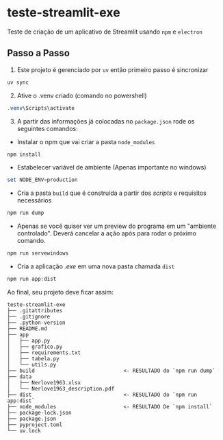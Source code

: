 # teste-streamlit-exe
Teste de criação de um aplicativo de Streamlit usando `npm` e `electron`

## Passo a Passo
1. Este projeto é gerenciado por `uv` então primeiro passo é sincronizar

```powershell
uv sync
```

2. Ative o .venv criado (comando no powershell)
```powershell
.venv\Scripts\activate
```

3. A partir das informações já colocadas no `package.json` rode os seguintes comandos:

- Instalar o npm que vai criar a pasta `node_modules`
```powershell
npm install
```

- Estabelecer variável de ambiente (Apenas importante no windows)
```powershell
set NODE_ENV=production
```

- Cria a pasta `build` que é construída a partir dos *scripts* e requisitos necessários
```powershell
npm run dump
```

- Apenas se você quiser ver um preview do programa em um "ambiente controlado". Deverá cancelar a ação após para rodar o próximo comando.
```powershell
npm run servewindows
```

- Cria a aplicação *.exe* em uma nova pasta chamada `dist`
```powershell
npm run app:dist
```

Ao final, seu projeto deve ficar assim:
```text
teste-streamlit-exe
├── .gitattributes
├── .gitignore
├── .python-version
├── README.md
├── app
│   ├── app.py
│   ├── grafico.py
│   ├── requirements.txt
│   ├── tabela.py
│   └── utils.py
├── build                             <- RESULTADO do `npm run dump`
├── data
│   ├── Nerlove1963.xlsx
│   └── Nerlove1963_description.pdf
├── dist                              <- RESULTADO do `npm run app:dist`
├── node_modules                      <- RESULTADO De `npm install`
├── package-lock.json
├── package.json
├── pyproject.toml
└── uv.lock
```